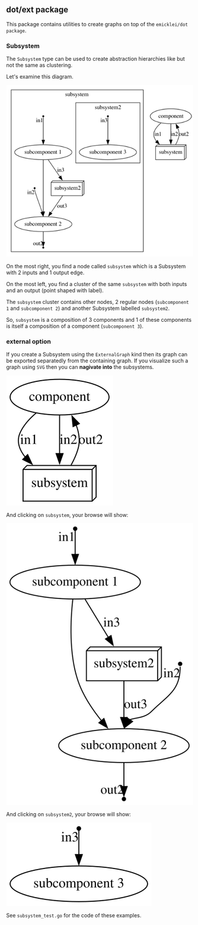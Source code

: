 ## dot/ext package

This package contains utilities to create graphs on top of the `emicklei/dot package`.

### Subsystem

The `Subsystem` type can be used to create abstraction hierarchies like but not the same as clustering. 

Let's examine this diagram.

![](../doc/TestExampleSubsystemSameGraph.png)

On the most right, you find a node called `subsystem` which is a Subsystem with 2 inputs and 1 output edge.

On the most left, you find a cluster of the same `subsystem` with both inputs and an output (point shaped with label).

The `subsystem` cluster contains other nodes, 2 regular nodes (`subcomponent 1` and `subcomponent 2`) and another Subsystem labelled `subsystem2`.

So, `subsystem` is a composition of 3 components and 1 of these components is itself a composition of a component (`subcomponent 3`).

### external option

If you create a Subsystem using the `ExternalGraph` kind then its graph can be exported separatedly from the containing graph. If you visualize such a graph using `SVG` then you can **nagivate into** the subsystems.

![](../doc/TestExampleSubsystemExternalGraph.svg)

And clicking on `subsystem`, your browse will show:

![](../doc/subsystem.svg)

And clicking on `subsystem2`, your browse will show:

![](../doc/subsystem2.svg)

See `subsystem_test.go` for the code of these examples.